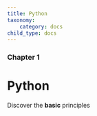 ```yaml
---
title: Python
taxonomy:
    category: docs
child_type: docs
---
```


### Chapter 1

# Python

Discover the **basic** principles
